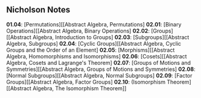## Nicholson Notes

**01.04**: [Permutations][[Abstract Algebra, Permutations]
**02.01**: [Binary Operations][[Abstract Algebra, Binary Operations]
**02.02**: [Groups][[Abstract Algebra, Introduction to Groups]
**02.03**: [Subgroups][[Abstract Algebra, Subgroups]
**02.04**: [Cyclic Groups][[Abstract Algebra, Cyclic Groups and the Order of an Element]
**02.05**: [Morphisms][[Abstract Algebra, Homomorphisms and Isomorphisms]
**02.06**: [Cosets][[Abstract Algebra, Cosets and Lagrange's Theorem]
**02.07**: [Groups of Motions and Symmetries][[Abstract Algebra, Groups of Motions and Symmetries]
**02.08**: [Normal Subgroups][[Abstract Algebra, Normal Subgroups]
**02.09**: [Factor Groups][[Abstract Algebra, Factor Groups]
**02.10**: (Isomorphism Theorem][[Abstract Algebra, The Isomorphism Theorem]]
